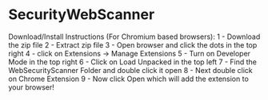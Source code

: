 # SecurityWebScanner

Download/Install Instructions (For Chromium based browsers):
1 - Download the zip file
2 - Extract zip file
3 - Open browser and click the dots in the top right
4 - click on Extensions -> Manage Extensions
5 - Turn on Developer Mode in the top right
6 - Click on Load Unpacked in the top left
7 - Find the WebSecurityScanner Folder and double click it open
8 - Next double click on Chrome Extension
9 - Now click Open which will add the extension to your browser!
